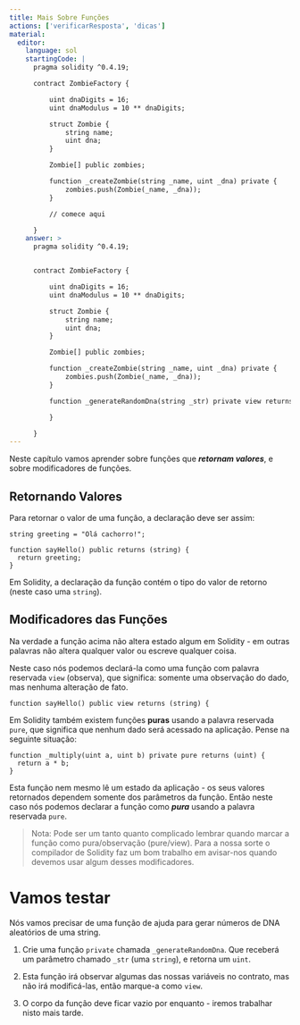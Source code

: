 ```yaml
---
title: Mais Sobre Funções
actions: ['verificarResposta', 'dicas']
material:
  editor:
    language: sol
    startingCode: |
      pragma solidity ^0.4.19;

      contract ZombieFactory {

          uint dnaDigits = 16;
          uint dnaModulus = 10 ** dnaDigits;

          struct Zombie {
              string name;
              uint dna;
          }

          Zombie[] public zombies;

          function _createZombie(string _name, uint _dna) private {
              zombies.push(Zombie(_name, _dna));
          }

          // comece aqui

      }
    answer: >
      pragma solidity ^0.4.19;


      contract ZombieFactory {

          uint dnaDigits = 16;
          uint dnaModulus = 10 ** dnaDigits;

          struct Zombie {
              string name;
              uint dna;
          }

          Zombie[] public zombies;

          function _createZombie(string _name, uint _dna) private {
              zombies.push(Zombie(_name, _dna));
          } 

          function _generateRandomDna(string _str) private view returns (uint) {

          }

      }
---
```


Neste capítulo vamos aprender sobre funções que **_retornam valores_**, e sobre modificadores de funções.

## Retornando Valores

Para retornar o valor de uma função, a declaração deve ser assim:

```
string greeting = "Olá cachorro!";

function sayHello() public returns (string) {
  return greeting;
}
```

Em Solidity, a declaração da função contém o tipo do valor de retorno (neste caso uma `string`).

## Modificadores das Funções

Na verdade a função acima não altera estado algum em Solidity - em outras palavras não altera qualquer valor ou escreve qualquer coisa.

Neste caso nós podemos declará-la como uma função com palavra reservada `view` (observa), que significa: somente uma observação do dado, mas nenhuma alteração de fato.

```
function sayHello() public view returns (string) {
```

Em Solidity também existem funções **puras** usando a palavra reservada `pure`, que significa que nenhum dado será acessado na aplicação. Pense na seguinte situação:

```
function _multiply(uint a, uint b) private pure returns (uint) {
  return a * b;
}
```

Esta função nem mesmo lê um estado da aplicação - os seus valores retornados dependem somente dos parâmetros da função. Então neste caso nós podemos declarar a função como **_pura_** usando a palavra reservada `pure`.

> Nota: Pode ser um tanto quanto complicado lembrar quando marcar a função como pura/observação (pure/view). Para a nossa sorte o compilador de Solidity faz um bom trabalho em avisar-nos quando devemos usar algum desses modificadores.

# Vamos testar

Nós vamos precisar de uma função de ajuda para gerar números de DNA aleatórios de uma string.

1. Crie uma função `private` chamada `_generateRandomDna`. Que receberá um parâmetro chamado `_str` (uma `string`), e retorna um `uint`.

2. Esta função irá observar algumas das nossas variáveis no contrato, mas não irá modificá-las, então marque-a como `view`.

3. O corpo da função deve ficar vazio por enquanto - iremos trabalhar nisto mais tarde.
